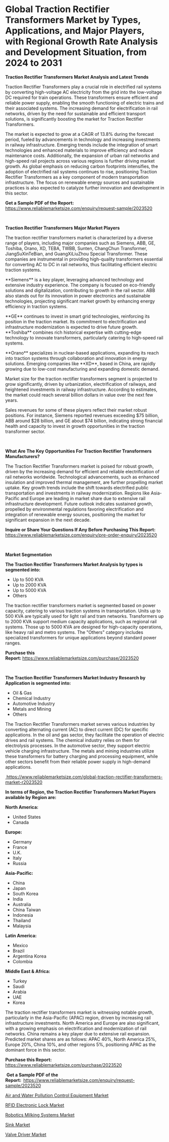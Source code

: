 <p><h1>Global Traction Rectifier Transformers Market by Types, Applications, and Major Players, with Regional Growth Rate Analysis and Development Situation, from 2024 to 2031</h1></p><p><strong>Traction Rectifier Transformers Market Analysis and Latest Trends</strong></p>
<p><p>Traction Rectifier Transformers play a crucial role in electrified rail systems by converting high-voltage AC electricity from the grid into the low-voltage DC required for train operations. These transformers ensure efficient and reliable power supply, enabling the smooth functioning of electric trains and their associated systems. The increasing demand for electrification in rail networks, driven by the need for sustainable and efficient transport solutions, is significantly boosting the market for Traction Rectifier Transformers.</p><p>The market is expected to grow at a CAGR of 13.8% during the forecast period, fueled by advancements in technology and increasing investments in railway infrastructure. Emerging trends include the integration of smart technologies and enhanced materials to improve efficiency and reduce maintenance costs. Additionally, the expansion of urban rail networks and high-speed rail projects across various regions is further driving market growth. As global emphasis on reducing carbon footprints intensifies, the adoption of electrified rail systems continues to rise, positioning Traction Rectifier Transformers as a key component of modern transportation infrastructure. The focus on renewable energy sources and sustainable practices is also expected to catalyze further innovation and development in this sector.</p></p>
<p><strong>Get a Sample PDF of the Report:&nbsp;</strong> <a href="https://www.reliablemarketsize.com/enquiry/request-sample/2023520?utm_campaign=1133&utm_medium=2&utm_source=Github&utm_content=ia&utm_term=28102024&utm_id=traction-rectifier-transformers">https://www.reliablemarketsize.com/enquiry/request-sample/2023520</a></p>
<p>&nbsp;</p>
<p><strong>Traction Rectifier Transformers Major Market Players</strong></p>
<p><p>The traction rectifier transformers market is characterized by a diverse range of players, including major companies such as Siemens, ABB, GE, Toshiba, Orano, XD, TEBA, TWBB, Sunten, ChangChun Transformer, JiangSuXinTeBian, and GuangXiLiuZhou Special Transformer. These companies are instrumental in providing high-quality transformers essential for converting AC to DC in rail networks, thus facilitating efficient electric traction systems.</p><p>**Siemens** is a key player, leveraging advanced technology and extensive industry experience. The company is focused on eco-friendly solutions and digitalization, contributing to growth in the rail sector. ABB also stands out for its innovation in power electronics and sustainable technologies, projecting significant market growth by enhancing energy efficiency in traction systems.</p><p>**GE** continues to invest in smart grid technologies, reinforcing its position in the traction market. Its commitment to electrification and infrastructure modernization is expected to drive future growth. **Toshiba** combines rich historical expertise with cutting-edge technology to innovate transformers, particularly catering to high-speed rail systems.</p><p>**Orano** specializes in nuclear-based applications, expanding its reach into traction systems through collaboration and innovation in energy solutions. Emerging companies like **XD**, based in China, are rapidly growing due to low-cost manufacturing and expanding domestic demand.</p><p>Market size for the traction rectifier transformers segment is projected to grow significantly, driven by urbanization, electrification of railways, and heightened investments in railway infrastructure. According to estimates, the market could reach several billion dollars in value over the next few years.</p><p>Sales revenues for some of these players reflect their market robust positions. For instance, Siemens reported revenues exceeding $75 billion, ABB around $28 billion, and GE about $74 billion, indicating strong financial health and capacity to invest in growth opportunities in the traction transformer sector.</p></p>
<p>&nbsp;</p>
<p><strong>What Are The Key Opportunities For Traction Rectifier Transformers Manufacturers?</strong></p>
<p><p>The Traction Rectifier Transformers market is poised for robust growth, driven by the increasing demand for efficient and reliable electrification of rail networks worldwide. Technological advancements, such as enhanced insulation and improved thermal management, are further propelling market uptake. Key growth trends include the shift towards electrified public transportation and investments in railway modernization. Regions like Asia-Pacific and Europe are leading in market share due to extensive rail infrastructure development. Future outlook indicates sustained growth, propelled by environmental regulations favoring electrification and integration of renewable energy sources, positioning the market for significant expansion in the next decade.</p></p>
<p><strong>Inquire or Share Your Questions If Any Before Purchasing This Report:</strong> <a href="https://www.reliablemarketsize.com/enquiry/pre-order-enquiry/2023520?utm_campaign=1133&utm_medium=2&utm_source=Github&utm_content=ia&utm_term=28102024&utm_id=traction-rectifier-transformers">https://www.reliablemarketsize.com/enquiry/pre-order-enquiry/2023520</a></p>
<p>&nbsp;</p>
<p><strong>Market Segmentation</strong></p>
<p><strong>The Traction Rectifier Transformers Market Analysis by types is segmented into:</strong></p>
<p><ul><li>Up to 500 KVA</li><li>Up to 2000 KVA</li><li>Up to 5000 KVA</li><li>Others</li></ul></p>
<p><p>The traction rectifier transformers market is segmented based on power capacity, catering to various traction systems in transportation. Units up to 500 KVA are typically used for light rail and tram networks. Transformers up to 2000 KVA support medium capacity applications, such as regional rail systems. Those up to 5000 KVA are designed for high-capacity operations, like heavy rail and metro systems. The "Others" category includes specialized transformers for unique applications beyond standard power ranges.</p></p>
<p><strong>Purchase this Report:&nbsp;</strong><a href="https://www.reliablemarketsize.com/purchase/2023520?utm_campaign=1133&utm_medium=2&utm_source=Github&utm_content=ia&utm_term=28102024&utm_id=traction-rectifier-transformers">https://www.reliablemarketsize.com/purchase/2023520</a></p>
<p>&nbsp;</p>
<p><strong>The Traction Rectifier Transformers Market Industry Research by Application is segmented into:</strong></p>
<p><ul><li>Oil & Gas</li><li>Chemical Industry</li><li>Automotive Industry</li><li>Metals and Mining</li><li>Others</li></ul></p>
<p><p>The Traction Rectifier Transformers market serves various industries by converting alternating current (AC) to direct current (DC) for specific applications. In the oil and gas sector, they facilitate the operation of electric drives and rail systems. The chemical industry relies on them for electrolysis processes. In the automotive sector, they support electric vehicle charging infrastructure. The metals and mining industries utilize these transformers for battery charging and processing equipment, while other sectors benefit from their reliable power supply in high-demand applications.</p></p>
<p><a href="https://www.reliablemarketsize.com/global-traction-rectifier-transformers-market-r2023520?utm_campaign=1133&utm_medium=2&utm_source=Github&utm_content=ia&utm_term=28102024&utm_id=traction-rectifier-transformers">&nbsp;https://www.reliablemarketsize.com/global-traction-rectifier-transformers-market-r2023520</a></p>
<p><strong>In terms of Region, the Traction Rectifier Transformers Market Players available by Region are:</strong></p>
<p>
    <p> <strong> North America: </strong>
        <ul>
            <li>United States</li>
            <li>Canada</li>
        </ul>
        </p> 
    <p> <strong> Europe: </strong>
        <ul>
            <li>Germany</li>
            <li>France</li>
            <li>U.K.</li>
            <li>Italy</li>
            <li>Russia</li>
        </ul>
        </p> 
    <p> <strong> Asia-Pacific: </strong>
        <ul>
            <li>China</li>
            <li>Japan</li>
            <li>South Korea</li>
            <li>India</li>
            <li>Australia</li>
            <li>China Taiwan</li>
            <li>Indonesia</li>
            <li>Thailand</li>
            <li>Malaysia</li>
        </ul>
        </p> 
    <p> <strong> Latin America: </strong>
        <ul>
            <li>Mexico</li>
            <li>Brazil</li>
            <li>Argentina Korea</li>
            <li>Colombia</li>
        </ul>
        </p> 
    <p> <strong> Middle East & Africa: </strong>
        <ul>
            <li>Turkey</li>
            <li>Saudi</li>
            <li>Arabia</li>
            <li>UAE</li>
            <li>Korea</li>
        </ul>
    </p>
    </p>
<p><p>The traction rectifier transformers market is witnessing notable growth, particularly in the Asia-Pacific (APAC) region, driven by increasing rail infrastructure investments. North America and Europe are also significant, with a growing emphasis on electrification and modernization of rail networks. China remains a key player due to extensive rail expansion. Predicted market shares are as follows: APAC 40%, North America 25%, Europe 20%, China 10%, and other regions 5%, positioning APAC as the dominant force in this sector.</p></p>
<p><strong>Purchase this Report: </strong><a href="https://www.reliablemarketsize.com/purchase/2023520?utm_campaign=1133&utm_medium=2&utm_source=Github&utm_content=ia&utm_term=28102024&utm_id=traction-rectifier-transformers">https://www.reliablemarketsize.com/purchase/2023520</a></p>
<p>&nbsp;<strong>Get a Sample PDF of the Report:&nbsp;&nbsp;</strong><a href="https://www.reliablemarketsize.com/enquiry/request-sample/2023520?utm_campaign=1133&utm_medium=2&utm_source=Github&utm_content=ia&utm_term=28102024&utm_id=traction-rectifier-transformers">https://www.reliablemarketsize.com/enquiry/request-sample/2023520</a></p>
<p><strong></strong></p>
<p><p><a href="https://issuu.com/reportprime-2/docs/air-and-water-pollution-control-equ_08df44b91bb58c?utm_campaign=1133&utm_medium=2&utm_source=Github&utm_content=ia&utm_term=28102024&utm_id=traction-rectifier-transformers">Air and Water Pollution Control Equipment Market</a></p><p><a href="https://www.linkedin.com/pulse/rfid-electronic-lock-market-indicators-size-regional-breakdown-dbkuf?utm_campaign=1133&utm_medium=2&utm_source=Github&utm_content=ia&utm_term=28102024&utm_id=traction-rectifier-transformers">RFID Electronic Lock Market</a></p><p><a href="https://issuu.com/reportprime-2/docs/robotics-milking-systems-market-siz_4ac7c32653c83b?utm_campaign=1133&utm_medium=2&utm_source=Github&utm_content=ia&utm_term=28102024&utm_id=traction-rectifier-transformers">Robotics Milking Systems Market</a></p><p><a href="https://www.linkedin.com/pulse/decoding-sink-market-signals-growth-algorithms-2024-2031-dataveil-ntyqc?utm_campaign=1133&utm_medium=2&utm_source=Github&utm_content=ia&utm_term=28102024&utm_id=traction-rectifier-transformers">Sink Market</a></p><p><a href="https://github.com/tiesharivmasaya/Market-Research-Report-List-1/blob/main/valve-driver-market.md?utm_campaign=1133&utm_medium=2&utm_source=Github&utm_content=ia&utm_term=28102024&utm_id=traction-rectifier-transformers">Valve Driver Market</a></p></p>